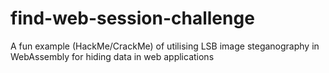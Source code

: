 # find-web-session-challenge
A fun example (HackMe/CrackMe) of utilising LSB image steganography in WebAssembly for hiding data in web applications
